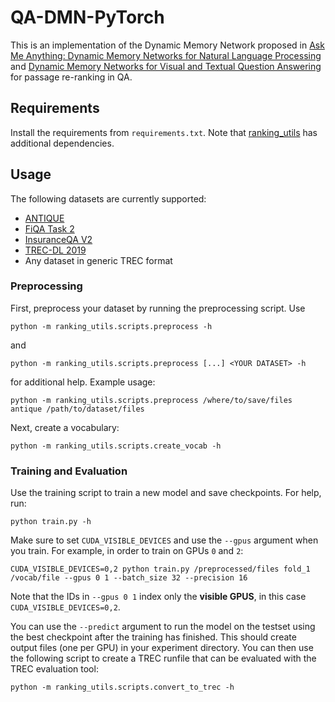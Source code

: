 # QA-DMN-PyTorch
This is an implementation of the Dynamic Memory Network proposed in [Ask Me Anything: Dynamic Memory Networks for Natural Language Processing](http://proceedings.mlr.press/v48/kumar16.pdf) and [Dynamic Memory Networks for Visual and Textual Question Answering](http://proceedings.mlr.press/v48/xiong16.pdf) for passage re-ranking in QA.

## Requirements
Install the requirements from `requirements.txt`. Note that [ranking_utils](https://github.com/mrjleo/ranking-utils) has additional dependencies.

## Usage
The following datasets are currently supported:
* [ANTIQUE](https://ciir.cs.umass.edu/downloads/Antique/)
* [FiQA Task 2](https://sites.google.com/view/fiqa/home)
* [InsuranceQA V2](https://github.com/shuzi/insuranceQA)
* [TREC-DL 2019](https://microsoft.github.io/msmarco/TREC-Deep-Learning-2019)
* Any dataset in generic TREC format

### Preprocessing
First, preprocess your dataset by running the preprocessing script. Use
```
python -m ranking_utils.scripts.preprocess -h
```
and
```
python -m ranking_utils.scripts.preprocess [...] <YOUR DATASET> -h
```
for additional help. Example usage:
```
python -m ranking_utils.scripts.preprocess /where/to/save/files antique /path/to/dataset/files
```

Next, create a vocabulary:
```
python -m ranking_utils.scripts.create_vocab -h
```

### Training and Evaluation
Use the training script to train a new model and save checkpoints. For help, run:
```
python train.py -h
```
Make sure to set `CUDA_VISIBLE_DEVICES` and use the `--gpus` argument when you train. For example, in order to train on GPUs `0` and `2`:
```
CUDA_VISIBLE_DEVICES=0,2 python train.py /preprocessed/files fold_1 /vocab/file --gpus 0 1 --batch_size 32 --precision 16
```
Note that the IDs in `--gpus 0 1` index only the __visible GPUS__, in this case `CUDA_VISIBLE_DEVICES=0,2`.

You can use the `--predict` argument to run the model on the testset using the best checkpoint after the training has finished. This should create output files (one per GPU) in your experiment directory. You can then use the following script to create a TREC runfile that can be evaluated with the TREC evaluation tool:
```
python -m ranking_utils.scripts.convert_to_trec -h
```

